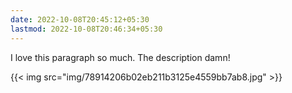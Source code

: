 ```yaml
---
date: 2022-10-08T20:45:12+05:30
lastmod: 2022-10-08T20:46:34+05:30
---
```


I love this paragraph so much. The description damn!

{{< img src="img/78914206b02eb211b3125e4559bb7ab8.jpg" >}}
